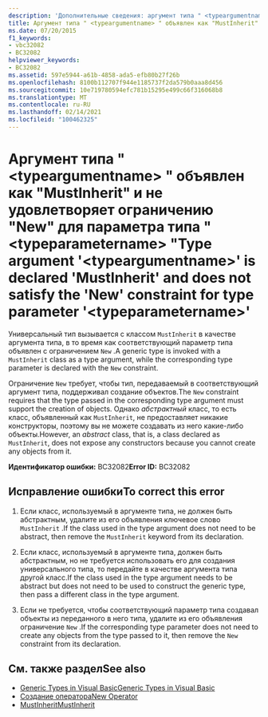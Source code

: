 ```yaml
---
description: 'Дополнительные сведения: аргумент типа " <typeargumentname> " объявлен как "MustInherit" и не удовлетворяет ограничению "New" для параметра типа " <typeparametername> "'
title: Аргумент типа " <typeargumentname> " объявлен как "MustInherit" и не удовлетворяет ограничению "New" для параметра типа " <typeparametername> "
ms.date: 07/20/2015
f1_keywords:
- vbc32082
- BC32082
helpviewer_keywords:
- BC32082
ms.assetid: 597e5944-a61b-4858-ada5-efb80b27f26b
ms.openlocfilehash: 8100b112707f944e1185737f2da579b0aaa8d456
ms.sourcegitcommit: 10e719780594efc781b15295e499c66f316068b8
ms.translationtype: MT
ms.contentlocale: ru-RU
ms.lasthandoff: 02/14/2021
ms.locfileid: "100462325"
---
```

# <a name="type-argument-typeargumentname-is-declared-mustinherit-and-does-not-satisfy-the-new-constraint-for-type-parameter-typeparametername"></a><span data-ttu-id="c2747-103">Аргумент типа " \<typeargumentname> " объявлен как "MustInherit" и не удовлетворяет ограничению "New" для параметра типа " \<typeparametername> "</span><span class="sxs-lookup"><span data-stu-id="c2747-103">Type argument '\<typeargumentname>' is declared 'MustInherit' and does not satisfy the 'New' constraint for type parameter '\<typeparametername>'</span></span>

<span data-ttu-id="c2747-104">Универсальный тип вызывается с классом `MustInherit` в качестве аргумента типа, в то время как соответствующий параметр типа объявлен с ограничением `New` .</span><span class="sxs-lookup"><span data-stu-id="c2747-104">A generic type is invoked with a `MustInherit` class as a type argument, while the corresponding type parameter is declared with the `New` constraint.</span></span>  
  
 <span data-ttu-id="c2747-105">Ограничение `New` требует, чтобы тип, передаваемый в соответствующий аргумент типа, поддерживал создание объектов.</span><span class="sxs-lookup"><span data-stu-id="c2747-105">The `New` constraint requires that the type passed in the corresponding type argument must support the creation of objects.</span></span> <span data-ttu-id="c2747-106">Однако *абстрактный* класс, то есть класс, объявленный как `MustInherit`, не предоставляет никакие конструкторы, поэтому вы не можете создавать из него какие-либо объекты.</span><span class="sxs-lookup"><span data-stu-id="c2747-106">However, an *abstract* class, that is, a class declared as `MustInherit`, does not expose any constructors because you cannot create any objects from it.</span></span>  
  
 <span data-ttu-id="c2747-107">**Идентификатор ошибки:** BC32082</span><span class="sxs-lookup"><span data-stu-id="c2747-107">**Error ID:** BC32082</span></span>  
  
## <a name="to-correct-this-error"></a><span data-ttu-id="c2747-108">Исправление ошибки</span><span class="sxs-lookup"><span data-stu-id="c2747-108">To correct this error</span></span>  
  
1. <span data-ttu-id="c2747-109">Если класс, используемый в аргументе типа, не должен быть абстрактным, удалите из его объявления ключевое слово `MustInherit` .</span><span class="sxs-lookup"><span data-stu-id="c2747-109">If the class used in the type argument does not need to be abstract, then remove the `MustInherit` keyword from its declaration.</span></span>  
  
2. <span data-ttu-id="c2747-110">Если класс, используемый в аргументе типа, должен быть абстрактным, но не требуется использовать его для создания универсального типа, то передайте в качестве аргумента типа другой класс.</span><span class="sxs-lookup"><span data-stu-id="c2747-110">If the class used in the type argument needs to be abstract but does not need to be used to construct the generic type, then pass a different class in the type argument.</span></span>  
  
3. <span data-ttu-id="c2747-111">Если не требуется, чтобы соответствующий параметр типа создавал объекты из переданного в него типа, удалите из его объявления ограничение `New` .</span><span class="sxs-lookup"><span data-stu-id="c2747-111">If the corresponding type parameter does not need to create any objects from the type passed to it, then remove the `New` constraint from its declaration.</span></span>  
  
## <a name="see-also"></a><span data-ttu-id="c2747-112">См. также раздел</span><span class="sxs-lookup"><span data-stu-id="c2747-112">See also</span></span>

- [<span data-ttu-id="c2747-113">Generic Types in Visual Basic</span><span class="sxs-lookup"><span data-stu-id="c2747-113">Generic Types in Visual Basic</span></span>](../programming-guide/language-features/data-types/generic-types.md)
- [<span data-ttu-id="c2747-114">Создание оператора</span><span class="sxs-lookup"><span data-stu-id="c2747-114">New Operator</span></span>](../language-reference/operators/new-operator.md)
- [<span data-ttu-id="c2747-115">MustInherit</span><span class="sxs-lookup"><span data-stu-id="c2747-115">MustInherit</span></span>](../language-reference/modifiers/mustinherit.md)
